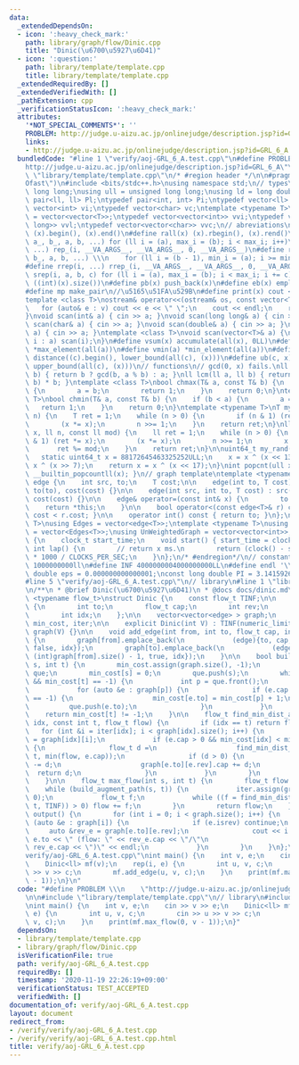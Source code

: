 ```yaml
---
data:
  _extendedDependsOn:
  - icon: ':heavy_check_mark:'
    path: library/graph/flow/Dinic.cpp
    title: "Dinic(\u6700\u5927\u6D41)"
  - icon: ':question:'
    path: library/template/template.cpp
    title: library/template/template.cpp
  _extendedRequiredBy: []
  _extendedVerifiedWith: []
  _pathExtension: cpp
  _verificationStatusIcon: ':heavy_check_mark:'
  attributes:
    '*NOT_SPECIAL_COMMENTS*': ''
    PROBLEM: http://judge.u-aizu.ac.jp/onlinejudge/description.jsp?id=GRL_6_A
    links:
    - http://judge.u-aizu.ac.jp/onlinejudge/description.jsp?id=GRL_6_A
  bundledCode: "#line 1 \"verify/aoj-GRL_6_A.test.cpp\"\n#define PROBLEM \\\n    \"\
    http://judge.u-aizu.ac.jp/onlinejudge/description.jsp?id=GRL_6_A\"\n\n#line 1\
    \ \"library/template/template.cpp\"\n/* #region header */\n\n#pragma GCC optimize(\"\
    Ofast\")\n#include <bits/stdc++.h>\nusing namespace std;\n// types\nusing ll =\
    \ long long;\nusing ull = unsigned long long;\nusing ld = long double;\ntypedef\
    \ pair<ll, ll> Pl;\ntypedef pair<int, int> Pi;\ntypedef vector<ll> vl;\ntypedef\
    \ vector<int> vi;\ntypedef vector<char> vc;\ntemplate <typename T>\nusing mat\
    \ = vector<vector<T>>;\ntypedef vector<vector<int>> vvi;\ntypedef vector<vector<long\
    \ long>> vvl;\ntypedef vector<vector<char>> vvc;\n// abreviations\n#define all(x)\
    \ (x).begin(), (x).end()\n#define rall(x) (x).rbegin(), (x).rend()\n#define rep_(i,\
    \ a_, b_, a, b, ...) for (ll i = (a), max_i = (b); i < max_i; i++)\n#define rep(i,\
    \ ...) rep_(i, __VA_ARGS__, __VA_ARGS__, 0, __VA_ARGS__)\n#define rrep_(i, a_,\
    \ b_, a, b, ...) \\\n    for (ll i = (b - 1), min_i = (a); i >= min_i; i--)\n\
    #define rrep(i, ...) rrep_(i, __VA_ARGS__, __VA_ARGS__, 0, __VA_ARGS__)\n#define\
    \ srep(i, a, b, c) for (ll i = (a), max_i = (b); i < max_i; i += c)\n#define SZ(x)\
    \ ((int)(x).size())\n#define pb(x) push_back(x)\n#define eb(x) emplace_back(x)\n\
    #define mp make_pair\n//\u5165\u51FA\u529B\n#define print(x) cout << x << endl\n\
    template <class T>\nostream& operator<<(ostream& os, const vector<T>& v) {\n \
    \   for (auto& e : v) cout << e << \" \";\n    cout << endl;\n    return os;\n\
    }\nvoid scan(int& a) { cin >> a; }\nvoid scan(long long& a) { cin >> a; }\nvoid\
    \ scan(char& a) { cin >> a; }\nvoid scan(double& a) { cin >> a; }\nvoid scan(string&\
    \ a) { cin >> a; }\ntemplate <class T>\nvoid scan(vector<T>& a) {\n    for (auto&\
    \ i : a) scan(i);\n}\n#define vsum(x) accumulate(all(x), 0LL)\n#define vmax(a)\
    \ *max_element(all(a))\n#define vmin(a) *min_element(all(a))\n#define lb(c, x)\
    \ distance((c).begin(), lower_bound(all(c), (x)))\n#define ub(c, x) distance((c).begin(),\
    \ upper_bound(all(c), (x)))\n// functions\n// gcd(0, x) fails.\nll gcd(ll a, ll\
    \ b) { return b ? gcd(b, a % b) : a; }\nll lcm(ll a, ll b) { return a / gcd(a,\
    \ b) * b; }\ntemplate <class T>\nbool chmax(T& a, const T& b) {\n    if (a < b)\
    \ {\n        a = b;\n        return 1;\n    }\n    return 0;\n}\ntemplate <class\
    \ T>\nbool chmin(T& a, const T& b) {\n    if (b < a) {\n        a = b;\n     \
    \   return 1;\n    }\n    return 0;\n}\ntemplate <typename T>\nT mypow(T x, ll\
    \ n) {\n    T ret = 1;\n    while (n > 0) {\n        if (n & 1) (ret *= x);\n\
    \        (x *= x);\n        n >>= 1;\n    }\n    return ret;\n}\nll modpow(ll\
    \ x, ll n, const ll mod) {\n    ll ret = 1;\n    while (n > 0) {\n        if (n\
    \ & 1) (ret *= x);\n        (x *= x);\n        n >>= 1;\n        x %= mod;\n \
    \       ret %= mod;\n    }\n    return ret;\n}\n\nuint64_t my_rand(void) {\n \
    \   static uint64_t x = 88172645463325252ULL;\n    x = x ^ (x << 13);\n    x =\
    \ x ^ (x >> 7);\n    return x = x ^ (x << 17);\n}\nint popcnt(ull x) { return\
    \ __builtin_popcountll(x); }\n// graph template\ntemplate <typename T>\nstruct\
    \ edge {\n    int src, to;\n    T cost;\n\n    edge(int to, T cost) : src(-1),\
    \ to(to), cost(cost) {}\n\n    edge(int src, int to, T cost) : src(src), to(to),\
    \ cost(cost) {}\n\n    edge& operator=(const int& x) {\n        to = x;\n    \
    \    return *this;\n    }\n\n    bool operator<(const edge<T>& r) const { return\
    \ cost < r.cost; }\n\n    operator int() const { return to; }\n};\ntemplate <typename\
    \ T>\nusing Edges = vector<edge<T>>;\ntemplate <typename T>\nusing WeightedGraph\
    \ = vector<Edges<T>>;\nusing UnWeightedGraph = vector<vector<int>>;\nstruct Timer\
    \ {\n    clock_t start_time;\n    void start() { start_time = clock(); }\n   \
    \ int lap() {\n        // return x ms.\n        return (clock() - start_time)\
    \ * 1000 / CLOCKS_PER_SEC;\n    }\n};\n/* #endregion*/\n// constant\n#define inf\
    \ 1000000000ll\n#define INF 4000000004000000000LL\n#define endl '\\n'\nconst long\
    \ double eps = 0.000000000000001;\nconst long double PI = 3.141592653589793;\n\
    #line 5 \"verify/aoj-GRL_6_A.test.cpp\"\n// library\n#line 1 \"library/graph/flow/Dinic.cpp\"\
    \n/**\n * @brief Dinic(\u6700\u5927\u6D41)\n * @docs docs/dinic.md\n */\ntemplate\
    \ <typename flow_t>\nstruct Dinic {\n    const flow_t TINF;\n\n    struct edge\
    \ {\n        int to;\n        flow_t cap;\n        int rev;\n        bool isrev;\n\
    \        int idx;\n    };\n\n    vector<vector<edge> > graph;\n    vector<int>\
    \ min_cost, iter;\n\n    explicit Dinic(int V) : TINF(numeric_limits<flow_t>::max()),\
    \ graph(V) {}\n\n    void add_edge(int from, int to, flow_t cap, int idx = -1)\
    \ {\n        graph[from].emplace_back(\n            (edge){to, cap, (int)graph[to].size(),\
    \ false, idx});\n        graph[to].emplace_back(\n            (edge){from, 0,\
    \ (int)graph[from].size() - 1, true, idx});\n    }\n\n    bool build_augment_path(int\
    \ s, int t) {\n        min_cost.assign(graph.size(), -1);\n        queue<int>\
    \ que;\n        min_cost[s] = 0;\n        que.push(s);\n        while (!que.empty()\
    \ && min_cost[t] == -1) {\n            int p = que.front();\n            que.pop();\n\
    \            for (auto &e : graph[p]) {\n                if (e.cap > 0 && min_cost[e.to]\
    \ == -1) {\n                    min_cost[e.to] = min_cost[p] + 1;\n          \
    \          que.push(e.to);\n                }\n            }\n        }\n    \
    \    return min_cost[t] != -1;\n    }\n\n    flow_t find_min_dist_augment_path(int\
    \ idx, const int t, flow_t flow) {\n        if (idx == t) return flow;\n     \
    \   for (int &i = iter[idx]; i < graph[idx].size(); i++) {\n            edge &e\
    \ = graph[idx][i];\n            if (e.cap > 0 && min_cost[idx] < min_cost[e.to])\
    \ {\n                flow_t d =\n                    find_min_dist_augment_path(e.to,\
    \ t, min(flow, e.cap));\n                if (d > 0) {\n                    e.cap\
    \ -= d;\n                    graph[e.to][e.rev].cap += d;\n                  \
    \  return d;\n                }\n            }\n        }\n        return 0;\n\
    \    }\n\n    flow_t max_flow(int s, int t) {\n        flow_t flow = 0;\n    \
    \    while (build_augment_path(s, t)) {\n            iter.assign(graph.size(),\
    \ 0);\n            flow_t f;\n            while ((f = find_min_dist_augment_path(s,\
    \ t, TINF)) > 0) flow += f;\n        }\n        return flow;\n    }\n\n    void\
    \ output() {\n        for (int i = 0; i < graph.size(); i++) {\n            for\
    \ (auto &e : graph[i]) {\n                if (e.isrev) continue;\n           \
    \     auto &rev_e = graph[e.to][e.rev];\n                cout << i << \"->\" <<\
    \ e.to << \" (flow: \" << rev_e.cap << \"/\"\n                     << e.cap +\
    \ rev_e.cap << \")\" << endl;\n            }\n        }\n    }\n};\n#line 7 \"\
    verify/aoj-GRL_6_A.test.cpp\"\nint main() {\n    int v, e;\n    cin >> v >> e;\n\
    \    Dinic<ll> mf(v);\n    rep(i, e) {\n        int u, v, c;\n        cin >> u\
    \ >> v >> c;\n        mf.add_edge(u, v, c);\n    }\n    print(mf.max_flow(0, v\
    \ - 1));\n}\n"
  code: "#define PROBLEM \\\n    \"http://judge.u-aizu.ac.jp/onlinejudge/description.jsp?id=GRL_6_A\"\
    \n\n#include \"library/template/template.cpp\"\n// library\n#include \"library/graph/flow/Dinic.cpp\"\
    \nint main() {\n    int v, e;\n    cin >> v >> e;\n    Dinic<ll> mf(v);\n    rep(i,\
    \ e) {\n        int u, v, c;\n        cin >> u >> v >> c;\n        mf.add_edge(u,\
    \ v, c);\n    }\n    print(mf.max_flow(0, v - 1));\n}"
  dependsOn:
  - library/template/template.cpp
  - library/graph/flow/Dinic.cpp
  isVerificationFile: true
  path: verify/aoj-GRL_6_A.test.cpp
  requiredBy: []
  timestamp: '2020-11-19 22:26:19+09:00'
  verificationStatus: TEST_ACCEPTED
  verifiedWith: []
documentation_of: verify/aoj-GRL_6_A.test.cpp
layout: document
redirect_from:
- /verify/verify/aoj-GRL_6_A.test.cpp
- /verify/verify/aoj-GRL_6_A.test.cpp.html
title: verify/aoj-GRL_6_A.test.cpp
---
```

